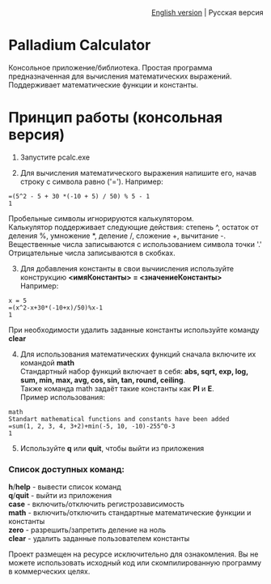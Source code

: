 <p align="right"><a href="README.md">English version</a> | Русская версия</p>

# Palladium Calculator
Консольное приложение/библиотека. Простая программа предназначенная для вычисления математических выражений. Поддерживает математические функции и константы.

# Принцип работы (консольная версия)
1. Запустите pcalc.exe

2. Для вычисления математического выражения напишите его, начав строку с символа равно ('=').
  Например:
  ```
  =(5^2 - 5 + 30 *(-10 + 5) / 50) % 5 - 1
  1
  ```
  Пробельные символы игнорируются калькулятором.  
  Калькулятор поддерживает следующие действия: степень ^, остаток от деления %, умножение *, деление /, сложение +, вычитание -.  
  Вещественные числа записываются с использованием символа точки '.'  
  Отрицательные числа записываются в скобках.  
  
3. Для добавления константы в свои вычиисления используйте конструкцию **<имяКонстанты> = <значениеКонстанты>**  
  Например:
  ```
  x = 5
  =(x^2-x+30*(-10+x)/50)%x-1
  1
  ```
  При необходимости удалить заданные константы используйте команду **clear**  
  
4. Для использования математических функций сначала включите их командой **math**  
  Стандартный набор функций включает в себя: **abs, sqrt, exp, log, sum, min, max, avg, cos, sin, tan, round, ceiling**.  
  Также команда math задаёт такие константы как **PI** и **E**.  
  Пример использования:  
  ```
  math
  Standart mathematical functions and constants have been added
  =sum(1, 2, 3, 4, 3+2)+min(-5, 10, -10)-255^0-3
  1
  ```
  
5. Используйте **q** или **quit**, чтобы выйти из приложения  
### Список доступных команд:  
  **h**/**help** - вывести список команд  
  **q**/**quit** - выйти из приложения  
  **case** - включить/отключить регистрозависимость  
  **math** - включить/отключить стандартные математические функции и константы  
  **zero** - разрешить/запретить деление на ноль  
  **clear** - удалить заданные пользователем константы  
  
Проект размещен на ресурсе исключительно для ознакомления. Вы не можете использовать исходный код или скомпилированную программу в коммерческих целях.
